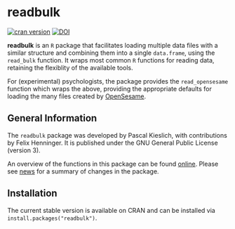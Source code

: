 
<!-- README.md is generated from README.Rmd. Please edit that file -->
readbulk
========

[![cran version](http://www.r-pkg.org/badges/version/readbulk)](https://CRAN.R-project.org/package=readbulk) [![DOI](https://zenodo.org/badge/51659562.svg)](https://zenodo.org/badge/latestdoi/51659562)

**readbulk** is an `R` package that facilitates loading multiple data files with a similar structure and combining them into a single `data.frame`, using the `read_bulk` function. It wraps most common `R` functions for reading data, retaining the flexiblity of the available tools.

For (experimental) psychologists, the package provides the `read_opensesame` function which wraps the above, providing the appropriate defaults for loading the many files created by [OpenSesame](http://osdoc.cogsci.nl/).

General Information
-------------------

The `readbulk` package was developed by Pascal Kieslich, with contributions by Felix Henninger. It is published under the GNU General Public License (version 3).

An overview of the functions in this package can be found [online](http://pascalkieslich.github.io/readbulk/reference). Please see [news](http://pascalkieslich.github.io/readbulk/news) for a summary of changes in the package.

Installation
------------

The current stable version is available on CRAN and can be installed via `install.packages("readbulk")`.
